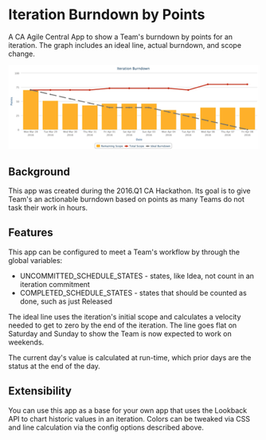 # Iteration Burndown by Points
A CA Agile Central App to show a Team's burndown by points for an iteration. The graph includes an ideal line, actual burndown, and scope change.

![example burndown](images/example_burndown.png "Example Burndown")

## Background
This app was created during the 2016.Q1 CA Hackathon. Its goal is to give Team's an actionable burndown based on points as many Teams do not task their work in hours.

## Features
This app can be configured to meet a Team's workflow by through the global variables:
 * UNCOMMITTED_SCHEDULE_STATES - states, like Idea, not count in an iteration commitment
 * COMPLETED_SCHEDULE_STATES - states that should be counted as done, such as just Released
 
The ideal line uses the iteration's initial scope and calculates a velocity needed to get to zero by the end of the iteration. The line goes flat on Saturday and Sunday to show the Team is now expected to work on weekends.

The current day's value is calculated at run-time, which prior days are the status at the end of the day.

## Extensibility
You can use this app as a base for your own app that uses the Lookback API to chart historic values in an iteration. Colors can be tweaked via CSS and line calculation via the config options described above.